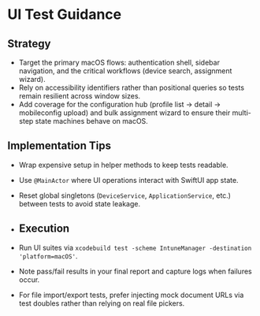 # UI Test Guidance

## Strategy
- Target the primary macOS flows: authentication shell, sidebar navigation, and the critical workflows (device search, assignment wizard).
- Rely on accessibility identifiers rather than positional queries so tests remain resilient across window sizes.
- Add coverage for the configuration hub (profile list → detail → mobileconfig upload) and bulk assignment wizard to ensure their multi-step state machines behave on macOS.

## Implementation Tips
- Wrap expensive setup in helper methods to keep tests readable.
- Use `@MainActor` where UI operations interact with SwiftUI app state.
- Reset global singletons (`DeviceService`, `ApplicationService`, etc.) between tests to avoid state leakage.

- ## Execution
- Run UI suites via `xcodebuild test -scheme IntuneManager -destination 'platform=macOS'`.
- Note pass/fail results in your final report and capture logs when failures occur.
- For file import/export tests, prefer injecting mock document URLs via test doubles rather than relying on real file pickers.
